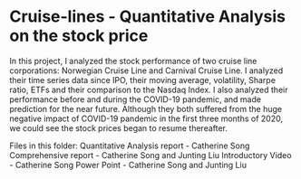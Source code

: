 # Cruise-lines - Quantitative Analysis on the stock price
    
In this project, I analyzed the stock performance of two cruise line corporations: Norwegian Cruise Line and Carnival Cruise Line. I analyzed their time series data since IPO, their moving average, volatility, Sharpe ratio, ETFs and their comparison to the Nasdaq Index. I also analyzed their performance before and during the COVID-19 pandemic, and made prediction for the near future. Although they both suffered from the huge negative impact of COVID-19 pandemic in the first three months of 2020, we could see the stock prices began to resume thereafter. 

Files in this folder:
Quantitative Analysis report - Catherine Song
Comprehensive report - Catherine Song and Junting Liu
Introductory Video - Catherine Song
Power Point - Catherine Song and Junting Liu

